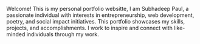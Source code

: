 Welcome! This is my personal portfolio websitte, I am Subhadeep Paul, a passionate individual with interests in entrepreneurship, web development, poetry, and social impact initiatives. This portfolio showcases my skills, projects, and accomplishments. I work to inspire and connect with like-minded individuals through my work.
